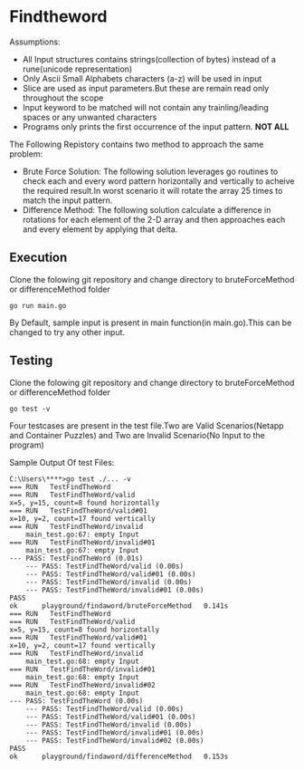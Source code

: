# Findtheword

Assumptions:
  * All Input structures contains strings(collection of bytes) instead of a rune(unicode representation)
  * Only Ascii Small Alphabets characters (a-z) will be used in input
  * Slice are used as input parameters.But these are remain read only throughout the scope
  * Input keyword to be matched will not contain any trainling/leading spaces or any unwanted characters
  * Programs only prints the first occurrence of the input pattern. **NOT ALL**
  
 The Following Repistory contains two method to approach the same problem:
 
 * Brute Force Solution: The following solution leverages go routines to check each and every word pattern horizontally and vertically to acheive the required result.In worst scenario it will rotate the array 25 times to match the input pattern.
 * Difference Method: The following solution calculate a difference in rotations for each element of the 2-D array and then approaches each and every element by applying that delta.

## Execution

Clone the folowing git repository and change directory to bruteForceMethod or differenceMethod folder

```
go run main.go
```

By Default, sample input is present in main function(in main.go).This can be changed to try any other input.

## Testing


Clone the folowing git repository and change directory to bruteForceMethod or differenceMethod folder

```
go test -v
```

Four testcases are present in the test file.Two are Valid Scenarios(Netapp and Container Puzzles) and Two are Invalid Scenario(No Input to the program)

Sample Output Of test Files:
```
C:\Users\****>go test ./... -v
=== RUN   TestFindTheWord
=== RUN   TestFindTheWord/valid
x=5, y=15, count=8 found horizontally
=== RUN   TestFindTheWord/valid#01
x=10, y=2, count=17 found vertically
=== RUN   TestFindTheWord/invalid
    main_test.go:67: empty Input
=== RUN   TestFindTheWord/invalid#01
    main_test.go:67: empty Input
--- PASS: TestFindTheWord (0.01s)
    --- PASS: TestFindTheWord/valid (0.00s)
    --- PASS: TestFindTheWord/valid#01 (0.00s)
    --- PASS: TestFindTheWord/invalid (0.00s)
    --- PASS: TestFindTheWord/invalid#01 (0.00s)
PASS
ok      playground/findaword/bruteForceMethod   0.141s
=== RUN   TestFindTheWord
=== RUN   TestFindTheWord/valid
x=5, y=15, count=8 found horizontally
=== RUN   TestFindTheWord/valid#01
x=10, y=2, count=17 found vertically
=== RUN   TestFindTheWord/invalid
    main_test.go:68: empty Input
=== RUN   TestFindTheWord/invalid#01
    main_test.go:68: empty Input
=== RUN   TestFindTheWord/invalid#02
    main_test.go:68: empty Input
--- PASS: TestFindTheWord (0.00s)
    --- PASS: TestFindTheWord/valid (0.00s)
    --- PASS: TestFindTheWord/valid#01 (0.00s)
    --- PASS: TestFindTheWord/invalid (0.00s)
    --- PASS: TestFindTheWord/invalid#01 (0.00s)
    --- PASS: TestFindTheWord/invalid#02 (0.00s)
PASS
ok      playground/findaword/differenceMethod   0.153s
```
